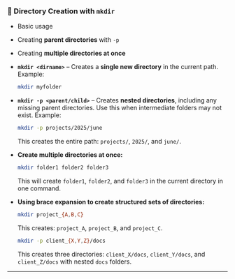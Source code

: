 ### 📁 Directory Creation with `mkdir`

* Basic usage
* Creating **parent directories** with `-p`
* Creating **multiple directories at once**


* **`mkdir <dirname>`** – Creates a **single new directory** in the current path.
  Example:

  ```bash
  mkdir myfolder
  ```

* **`mkdir -p <parent/child>`** – Creates **nested directories**, including any missing parent directories.
  Use this when intermediate folders may not exist.
  Example:

  ```bash
  mkdir -p projects/2025/june
  ```

  This creates the entire path: `projects/`, `2025/`, and `june/`.

* **Create multiple directories at once:**

  ```bash
  mkdir folder1 folder2 folder3
  ```

  This will create `folder1`, `folder2`, and `folder3` in the current directory in one command.

* **Using brace expansion to create structured sets of directories:**

  ```bash
  mkdir project_{A,B,C}
  ```

  This creates: `project_A`, `project_B`, and `project_C`.

  ```bash
  mkdir -p client_{X,Y,Z}/docs
  ```

  This creates three directories: `client_X/docs`, `client_Y/docs`, and `client_Z/docs` with nested `docs` folders.

---

